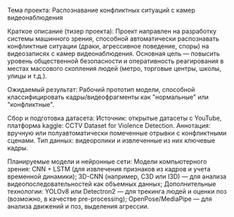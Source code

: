 Тема проекта:
Распознавание конфликтных ситуаций с камер видеонаблюдения

Краткое описание (тизер проекта):
Проект направлен на разработку системы машинного зрения, способной автоматически распознавать конфликтные ситуации (драки, агрессивное поведение, споры) на видеозаписях с камер видеонаблюдения. 
Основная цель — повысить уровень общественной безопасности и оперативность реагирования в местах массового скопления людей (метро, торговые центры, школы, улицы и т.д.).

Ожидаемый результат:
Рабочий прототип модели, способной классифицировать кадры/видеофрагменты как "нормальные" или "конфликтные".

Сбор и подготовка датасета:
Источник: открытые датасеты с YouTube, платформа kaggle: CCTV Dataset for Violence Detection.
Аннотация: вручную или полуавтоматически помеченные отрывки с конфликтными сценами.
Тип данных: видеоролики и извлеченные из них ключевые кадры.

Планируемые модели и нейронные сети:
Модели компьютерного зрения:
CNN + LSTM (для извлечения признаков из кадров и учета временной динамики);
3D-CNN (например, C3D или I3D) — для анализа видеопоследовательностей как объемных данных;
Дополнительные технологии:
YOLOv8 или Detectron2 — для трекинга людей и оценки поз (возможно, в качестве pre-processing);
OpenPose/MediaPipe — для анализа движений и поз, выделения агрессии.
